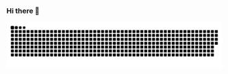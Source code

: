 ### Hi there 👋

<picture>
 <source media="(prefers-color-scheme: dark)" srcset="https://github.com/nicolaslafaverge/nicolaslafaverge/blob/output/github-contribution-grid-snake-dark.svg">
 <img alt="Light mode snake svg" src="https://github.com/nicolaslafaverge/nicolaslafaverge/blob/output/github-contribution-grid-snake.svg">
</picture>
